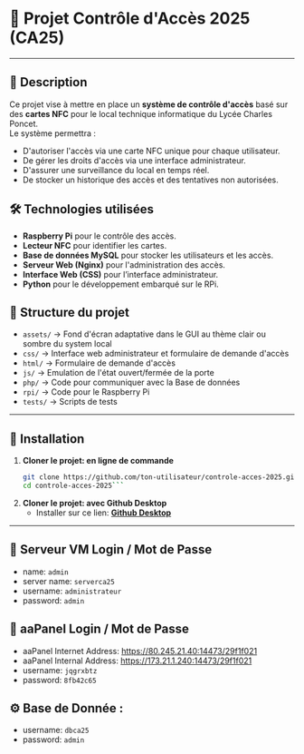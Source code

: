 # 🚀 Projet Contrôle d'Accès 2025 (CA25)
---
## 📌 Description
Ce projet vise à mettre en place un **système de contrôle d'accès** basé sur des **cartes NFC** pour le local technique informatique du Lycée Charles Poncet.  
Le système permettra :
- D'autoriser l'accès via une carte NFC unique pour chaque utilisateur.
- De gérer les droits d'accès via une interface administrateur.
- D'assurer une surveillance du local en temps réel.
- De stocker un historique des accès et des tentatives non autorisées.

## 🛠️ Technologies utilisées
- **Raspberry Pi** pour le contrôle des accès.
- **Lecteur NFC** pour identifier les cartes.
- **Base de données MySQL** pour stocker les utilisateurs et les accès.
- **Serveur Web (Nginx)** pour l'administration des accès.
- **Interface Web (CSS)** pour l’interface administrateur.
- **Python** pour le développement embarqué sur le RPi.

## 📂 Structure du projet
- `assets/` → Fond d'écran adaptative dans le GUI au thème clair ou sombre du system local
- `css/` → Interface web administrateur et formulaire de demande d'accès
- `html/` → Formulaire de demande d'accès
- `js/` → Emulation de l'état ouvert/fermée de la porte
- `php/` → Code pour communiquer avec la Base de données
- `rpi/` → Code pour le Raspberry Pi
- `tests/` → Scripts de tests
---
## 📝 Installation
1. **Cloner le projet: en ligne de commande**
   ```bash
   git clone https://github.com/ton-utilisateur/controle-acces-2025.git
   cd controle-acces-2025```
   
2. **Cloner le projet: avec Github Desktop**
   - Installer sur ce lien: [**Github Desktop**](https://desktop.github.com/download/)
---
## 🔐 Serveur VM Login / Mot de Passe 
- name: `admin`
- server name: `serverca25`
- username: `administrateur`
- password: `admin`

## 💚 aaPanel Login / Mot de Passe
- aaPanel Internet Address: https://80.245.21.40:14473/29f1f021
- aaPanel Internal Address: https://173.21.1.240:14473/29f1f021
- username: `jqgrxbtz`
- password: `8fb42c65`

## ⚙️ Base de Donnée :
- username: `dbca25`
- password: `admin`
